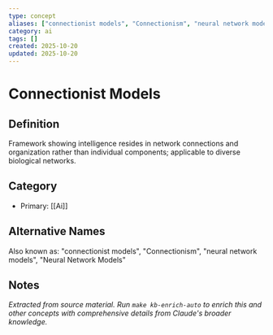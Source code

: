 ```yaml
---
type: concept
aliases: ["connectionist models", "Connectionism", "neural network models", "Neural Network Models"]
category: ai
tags: []
created: 2025-10-20
updated: 2025-10-20
---
```


# Connectionist Models

## Definition

Framework showing intelligence resides in network connections and organization rather than individual components; applicable to diverse biological networks.

## Category

- Primary: [[Ai]]

## Alternative Names

Also known as: "connectionist models", "Connectionism", "neural network models", "Neural Network Models"

## Notes

*Extracted from source material. Run `make kb-enrich-auto` to enrich this and other concepts with comprehensive details from Claude's broader knowledge.*
